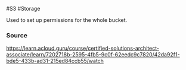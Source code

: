 #S3 #Storage 

Used to set up permissions for the whole bucket.
### Source
https://learn.acloud.guru/course/certified-solutions-architect-associate/learn/7202718b-2595-4fb5-9c0f-62eedc9c7820/42da92f1-bde5-433b-ad31-215ed84ccb55/watch